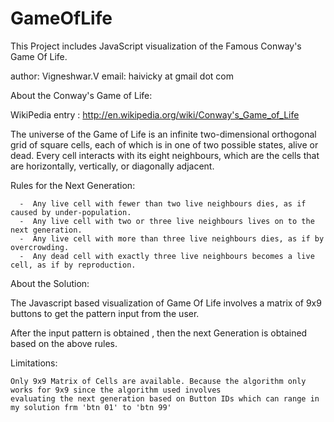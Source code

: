 GameOfLife
==========

This Project includes JavaScript visualization of the Famous Conway's Game Of Life.

author: Vigneshwar.V
email: haivicky at gmail dot com 


About the Conway's Game of Life:

  
  WikiPedia entry : http://en.wikipedia.org/wiki/Conway's_Game_of_Life
  
  The universe of the Game of Life is an infinite two-dimensional orthogonal grid of square cells, 
  each of which is in one of two possible states, alive or dead. Every cell interacts with its eight neighbours,
  which are the cells that are horizontally, vertically, or diagonally adjacent.
  
  Rules for the Next Generation:

  
      -  Any live cell with fewer than two live neighbours dies, as if caused by under-population.
      -  Any live cell with two or three live neighbours lives on to the next generation.
      -  Any live cell with more than three live neighbours dies, as if by overcrowding.
      -  Any dead cell with exactly three live neighbours becomes a live cell, as if by reproduction.
      
  
About the Solution:


  The Javascript based visualization of Game Of Life involves a matrix of 9x9 buttons to get the pattern input from the user.

  After the input pattern is obtained , then the next Generation is obtained based on the above rules.
  
  Limitations:

    Only 9x9 Matrix of Cells are available. Because the algorithm only works for 9x9 since the algorithm used involves
    evaluating the next generation based on Button IDs which can range in my solution frm 'btn 01' to 'btn 99'





